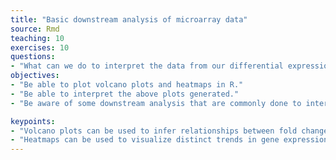 ```yaml
---
title: "Basic downstream analysis of microarray data"
source: Rmd
teaching: 10
exercises: 10
questions: 
- "What can we do to interpret the data from our differential expression analysis?"
objectives:
- "Be able to plot volcano plots and heatmaps in R." 
- "Be able to interpret the above plots generated."
- "Be aware of some downstream analysis that are commonly done to interpret the results of differential expression analysis." 

keypoints: 
- "Volcano plots can be used to infer relationships between fold changes and statstical confidence."
- "Heatmaps can be used to visualize distinct trends in gene expression patterns between different experimental conditions by clustering."
---
```













